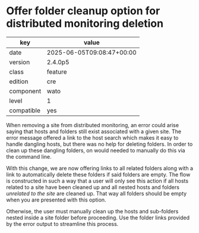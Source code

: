[//]: # (werk v2)
# Offer folder cleanup option for distributed monitoring deletion

key        | value
---------- | ---
date       | 2025-06-05T09:08:47+00:00
version    | 2.4.0p5
class      | feature
edition    | cre
component  | wato
level      | 1
compatible | yes

When removing a site from distributed monitoring, an error could arise saying
that hosts and folders still exist associated with a given site. The error
message offered a link to the host search which makes it easy to handle dangling
hosts, but there was no help for deleting folders. In order to clean up these
dangling folders, on would needed to manually do this via the command line.

With this change, we are now offering links to all related folders along with a
link to automatically delete these folders if said folders are empty. The flow
is constructed in such a way that a user will only see this action if all hosts
related to a site have been cleaned up and all nested hosts and folders
_unrelated to the site_ are cleaned up. That way all folders should be empty
when you are presented with this option.

Otherwise, the user must manually clean up the hosts and sub-folders nested
inside a site folder before proceeding. Use the folder links provided by the
error output to streamline this process.
